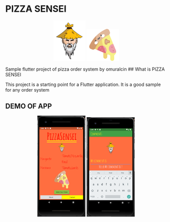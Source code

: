 
# PIZZA SENSEI
<p align="center">
  <img src="https://github.com/omurthy/pizzaSensei/blob/master/images/sensei-logo.png" width="100" title="Sensei">
  <img src="https://github.com/omurthy/pizzaSensei/blob/master/images/pizza.png" width="100" alt="Pizza">
</p>
Sample flutter project of pizza order system  
by omuralcin
## What is PIZZA SENSEI

This project is a starting point for a Flutter application.
It is a good sample for any order system 
 

## DEMO OF APP

<p align="center">
    <img src="https://github.com/omurthy/pizzaSensei/blob/master/images/home.PNG" width="150" alt="HomeScreen">
    <img src="https://github.com/omurthy/pizzaSensei/blob/master/images/comments.PNG" width="150" alt="CommentScreen">
</p>